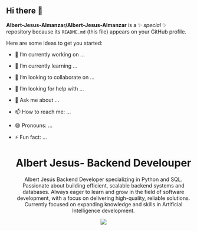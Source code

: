 ## Hi there 👋

**Albert-Jesus-Almanzar/Albert-Jesus-Almanzar** is a ✨ _special_ ✨ repository because its `README.md` (this file) appears on your GitHub profile.

Here are some ideas to get you started:

- 🔭 I’m currently working on ...
- 🌱 I’m currently learning ...
- 👯 I’m looking to collaborate on ...
- 🤔 I’m looking for help with ...
- 💬 Ask me about ...
- 📫 How to reach me: ...
- 😄 Pronouns: ...
- ⚡ Fun fact: ...

    <h1 align="center">Albert Jesus- Backend Develouper</h1>
        <p align="center">Albert Jesús
            Backend Developer specializing in Python
            and SQL. Passionate about building 
            efficient, scalable backend systems and
            databases. Always eager to learn and grow
            in the field of software development, with
             a focus on delivering high-quality, 
             reliable solutions. Currently focused 
             on expanding knowledge and skills 
            in Artificial Intelligence development.</p>
      </p>
    </p>

    <p align="center">
        <a href="https://skillicons.dev">
          <img src="https://skillicons.dev/icons?i=py,mysql,cs,css,html" />
        </a>
      </p>
